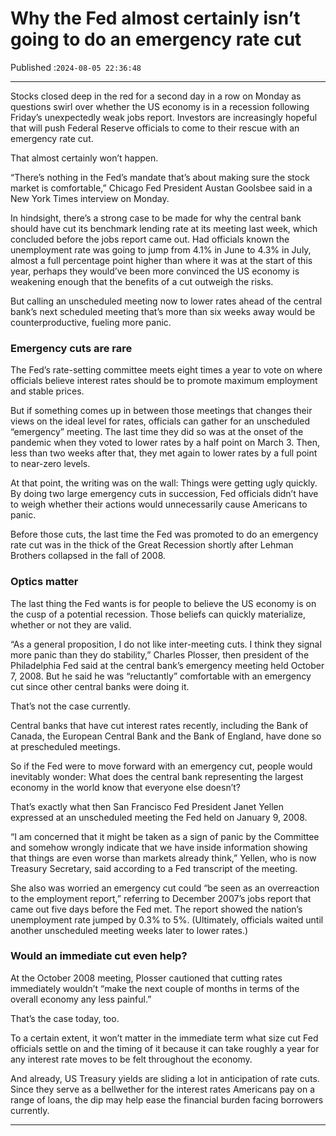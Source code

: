 # Why the Fed almost certainly isn’t going to do an emergency rate cut

Published :`2024-08-05 22:36:48`

---

Stocks closed deep in the red for a second day in a row on Monday as questions swirl over whether the US economy is in a recession following Friday’s unexpectedly weak jobs report. Investors are increasingly hopeful that will push Federal Reserve officials to come to their rescue with an emergency rate cut.

That almost certainly won’t happen.

“There’s nothing in the Fed’s mandate that’s about making sure the stock market is comfortable,” Chicago Fed President Austan Goolsbee said in a New York Times interview on Monday.

In hindsight, there’s a strong case to be made for why the central bank should have cut its benchmark lending rate at its meeting last week, which concluded before the jobs report came out. Had officials known the unemployment rate was going to jump from 4.1% in June to 4.3% in July, almost a full percentage point higher than where it was at the start of this year, perhaps they would’ve been more convinced the US economy is weakening enough that the benefits of a cut outweigh the risks.

But calling an unscheduled meeting now to lower rates ahead of the central bank’s next scheduled meeting that’s more than six weeks away would be counterproductive, fueling more panic.

### Emergency cuts are rare

The Fed’s rate-setting committee meets eight times a year to vote on where officials believe interest rates should be to promote maximum employment and stable prices.

But if something comes up in between those meetings that changes their views on the ideal level for rates, officials can gather for an unscheduled “emergency” meeting. The last time they did so was at the onset of the pandemic when they voted to lower rates by a half point on March 3. Then, less than two weeks after that, they met again to lower rates by a full point to near-zero levels.

At that point, the writing was on the wall: Things were getting ugly quickly. By doing two large emergency cuts in succession, Fed officials didn’t have to weigh whether their actions would unnecessarily cause Americans to panic.

Before those cuts, the last time the Fed was promoted to do an emergency rate cut was in the thick of the Great Recession shortly after Lehman Brothers collapsed in the fall of 2008.

### Optics matter

The last thing the Fed wants is for people to believe the US economy is on the cusp of a potential recession. Those beliefs can quickly materialize, whether or not they are valid.

“As a general proposition, I do not like inter-meeting cuts. I think they signal more panic than they do stability,” Charles Plosser, then president of the Philadelphia Fed said at the central bank’s emergency meeting held October 7, 2008. But he said he was “reluctantly” comfortable with an emergency cut since other central banks were doing it.

That’s not the case currently.

Central banks that have cut interest rates recently, including the Bank of Canada, the European Central Bank and the Bank of England, have done so at prescheduled meetings.

So if the Fed were to move forward with an emergency cut, people would inevitably wonder: What does the central bank representing the largest economy in the world know that everyone else doesn’t?

That’s exactly what then San Francisco Fed President Janet Yellen expressed at an unscheduled meeting the Fed held on January 9, 2008.

“I am concerned that it might be taken as a sign of panic by the Committee and somehow wrongly indicate that we have inside information showing that things are even worse than markets already think,” Yellen, who is now Treasury Secretary, said according to a Fed transcript of the meeting.

She also was worried an emergency cut could “be seen as an overreaction to the employment report,” referring to December 2007’s jobs report that came out five days before the Fed met. The report showed the nation’s unemployment rate jumped by 0.3% to 5%. (Ultimately, officials waited until another unscheduled meeting weeks later to lower rates.)

### Would an immediate cut even help?

At the October 2008 meeting, Plosser cautioned that cutting rates immediately wouldn’t “make the next couple of months in terms of the overall economy any less painful.”

That’s the case today, too.

To a certain extent, it won’t matter in the immediate term what size cut Fed officials settle on and the timing of it because it can take roughly a year for any interest rate moves to be felt throughout the economy.

And already, US Treasury yields are sliding a lot in anticipation of rate cuts. Since they serve as a bellwether for the interest rates Americans pay on a range of loans, the dip may help ease the financial burden facing borrowers currently.

---

